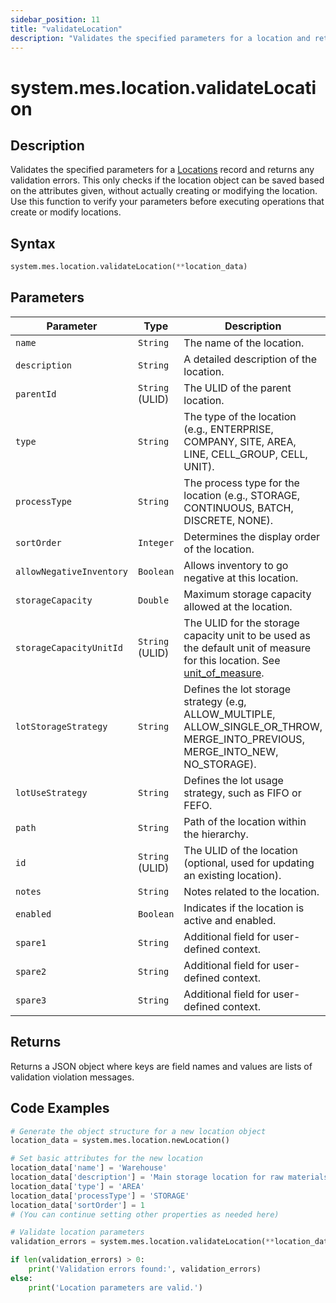 ```yaml
---
sidebar_position: 11
title: "validateLocation"
description: "Validates the specified parameters for a location and returns any validation errors."
---
```


# system.mes.location.validateLocation

## Description

Validates the specified parameters for a [Locations](../../data-model/location-model/location) record and returns any validation errors.
This only checks if the location object can be saved based on the attributes given, without actually creating or modifying the location. Use this function to verify your parameters before executing operations that create or modify locations.

## Syntax

```python
system.mes.location.validateLocation(**location_data)
```

## Parameters

| Parameter                | Type            | Description                                                                                                                                                                                       |
| ------------------------ | --------------- | ------------------------------------------------------------------------------------------------------------------------------------------------------------------------------------------------- |
| `name`                   | `String`        | The name of the location.                                                                                                                                                                         |
| `description`            | `String`        | A detailed description of the location.                                                                                                                                                           |
| `parentId`               | `String` (ULID) | The ULID of the parent location.                                                                                                                                                                  |
| `type`                   | `String`        | The type of the location (e.g., ENTERPRISE, COMPANY, SITE, AREA, LINE, CELL_GROUP, CELL, UNIT).                                                                                                   |
| `processType`            | `String`        | The process type for the location (e.g., STORAGE, CONTINUOUS, BATCH, DISCRETE, NONE).                                                                                                             |
| `sortOrder`              | `Integer`       | Determines the display order of the location.                                                                                                                                                     |
| `allowNegativeInventory` | `Boolean`       | Allows inventory to go negative at this location.                                                                                                                                                 |
| `storageCapacity`        | `Double`        | Maximum storage capacity allowed at the location.                                                                                                                                                 |
| `storageCapacityUnitId`  | `String` (ULID) | The ULID for the storage capacity unit to be used as the default unit of measure for this location. See [unit_of_measure](../../data-model/utility-models/unit-of-measure-model/unit-of-measure). |
| `lotStorageStrategy`     | `String`        | Defines the lot storage strategy (e.g, ALLOW_MULTIPLE, ALLOW_SINGLE_OR_THROW, MERGE_INTO_PREVIOUS, MERGE_INTO_NEW, NO_STORAGE).                                                                   |
| `lotUseStrategy`         | `String`        | Defines the lot usage strategy, such as FIFO or FEFO.                                                                                                                                             |
| `path`                   | `String`        | Path of the location within the hierarchy.                                                                                                                                                        |
| `id`                     | `String` (ULID) | The ULID of the location (optional, used for updating an existing location).                                                                                                                      |
| `notes`                  | `String`        | Notes related to the location.                                                                                                                                                                    |
| `enabled`                | `Boolean`       | Indicates if the location is active and enabled.                                                                                                                                                  |
| `spare1`                 | `String`        | Additional field for user-defined context.                                                                                                                                                        |
| `spare2`                 | `String`        | Additional field for user-defined context.                                                                                                                                                        |
| `spare3`                 | `String`        | Additional field for user-defined context.                                                                                                                                                        |

## Returns

Returns a JSON object where keys are field names and values are lists of validation violation messages.

## Code Examples

```python
# Generate the object structure for a new location object
location_data = system.mes.location.newLocation()

# Set basic attributes for the new location
location_data['name'] = 'Warehouse'
location_data['description'] = 'Main storage location for raw materials.'
location_data['type'] = 'AREA'
location_data['processType'] = 'STORAGE'
location_data['sortOrder'] = 1
# (You can continue setting other properties as needed here)

# Validate location parameters
validation_errors = system.mes.location.validateLocation(**location_data)

if len(validation_errors) > 0:
    print('Validation errors found:', validation_errors)
else:
    print('Location parameters are valid.')
```
